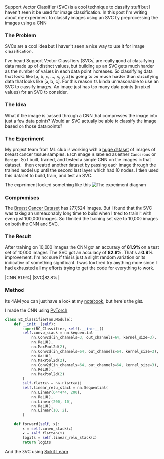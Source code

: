 ---
---
Support Vector Classifier (SVC) is a cool technique to classify stuff but I haven't seen it be used for image classification. In this post I'm writing about my experiment to classify images using an SVC by preprocessing the images using a CNN.

### The Problem
SVCs are a cool idea but I haven't seen a nice way to use it for image classification.

I've heard Support Vector Classifiers (SVCs) are really good at classifying data made up of distinct values, but building up an SVC gets much harder as the number of values in each data point increases. So classifying data that looks like [a, b, c, ..., x, y, z] is going to be much harder than classifying data that looks like [a, b, c]. For this reason its kinda unreasonable to use an SVC to classify images. An image just has too many data points (in pixel values) for an SVC to consider.

### The Idea
What if the image is passed through a CNN that compresses the image into just a few data points? Would an SVC actually be able to classify the image based on those data points?

### The Experiment
My project team from ML club is working with a [huge dataset](https://www.kaggle.com/datasets/paultimothymooney/breast-histopathology-images) of images of breast cancer tissue samples. Each image is labeled as either `Cancerous` or `Benign`. So I built, trained, and tested a simple CNN on the images in that dataset. I then created another dataset by passing each image through the trained model up until the second last layer which had 10 nodes. I then used this dataset to build, train, and test an SVC.

The experiment looked something like this
![The experiment diagram](/assets/images/random/SVC_powered_by_CNN.png)

### Compromises
The [Breast Cancer Dataset](https://www.kaggle.com/datasets/paultimothymooney/breast-histopathology-images) has 277,524 images. But I found that the SVC was taking an unreasonably long time to build when I tried to train it with even just 100,000 images. So I limited the training set size to 10,000 images on both the CNN and SVC.

### The Result
After training on 10,000 images the CNN got an accuracy of **81.9%** on a test set of 10,000 images. The SVC got an accuracy of **82.8%**. That's a **0.9%** improvement. I'm not sure if this is just a slight random variation or its indicative of something significant. I was too tired try anything more since I had exhausted all my efforts trying to get the code for everything to work.


|CNN|81.9%|
|SVC|82.8%|

### Method
Its 4AM you can just have a look at my [notebook](https://github.com/RK22000/SVIC/blob/main/Scotty2.ipynb), but here's the gist.

I made the CNN using [PyTorch](https://pytorch.org/tutorials/beginner/basics/buildmodel_tutorial.html)

```python
class BC_Classifier(nn.Module):
    def __init__(self):
        super(BC_Classifier, self).__init__()
        self.convo_stack = nn.Sequential(
            nn.Conv2d(in_channels=3, out_channels=64, kernel_size=3),
            nn.ReLU(),
            nn.MaxPool2d(2),
            nn.Conv2d(in_channels=64, out_channels=64, kernel_size=3),
            nn.ReLU(),
            nn.MaxPool2d(2),
            nn.Conv2d(in_channels=64, out_channels=64, kernel_size=3),
            nn.ReLU(),
            nn.MaxPool2d(2)
        )
        self.flatten = nn.Flatten()
        self.linear_relu_stack = nn.Sequential(
            nn.Linear(64*4*4, 200),
            nn.ReLU(),
            nn.Linear(200, 10),
            nn.ReLU(),
            nn.Linear(10, 2),
        )

    def forward(self, x):
        x = self.convo_stack(x)
        x = self.flatten(x)
        logits = self.linear_relu_stack(x)
        return logits
```
And the SVC using [Sickit Learn](https://scikit-learn.org/stable/modules/svm.html)


